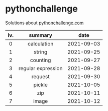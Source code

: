 
# pythonchallenge

Solutions about [pythonchallenge.com](http://www.pythonchallenge.com/)

|lv.|summary|date|
|:---:|:---:|:---:|
|0|calculation|2021-09-03|
|1|string|2021-09-25|
|2|counting|2021-09-27
|3|regular expression|2021-09-28|
|4|request|2021-09-30|
|5|pickle|2021-10-05|
|6|zip|2021-10-11|
|7|image|2021-10-12|